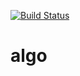 [![Build Status](https://app.travis-ci.com/innopearl/algo.svg?branch=master)](https://app.travis-ci.com/innopearl/algo)

# algo

